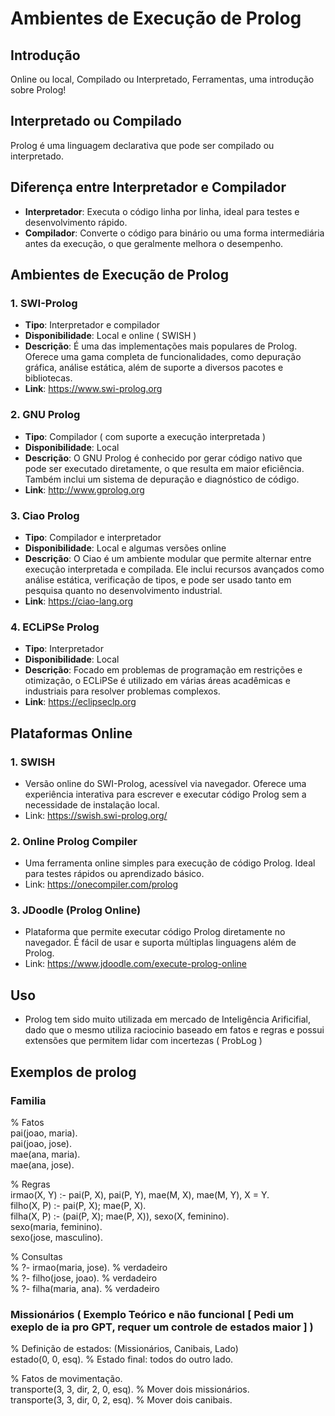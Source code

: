 
# Ambientes de Execução de Prolog

## Introdução
Online ou local, Compilado ou Interpretado, Ferramentas, uma introdução sobre Prolog!

## Interpretado ou Compilado
Prolog é uma linguagem declarativa que pode ser compilado ou interpretado.

## Diferença entre Interpretador e Compilador
- **Interpretador**: Executa o código linha por linha, ideal para testes e desenvolvimento rápido. 
- **Compilador**: Converte o código para binário ou uma forma intermediária antes da execução, o que geralmente melhora o desempenho.

## Ambientes de Execução de Prolog

### 1. SWI-Prolog
- **Tipo**: Interpretador e compilador
- **Disponibilidade**: Local e online ( SWISH )
- **Descrição**: É uma das implementações mais populares de Prolog. Oferece uma gama completa de funcionalidades, como depuração gráfica, análise estática, além de suporte a diversos pacotes e bibliotecas.
- **Link**: https://www.swi-prolog.org
  
### 2. GNU Prolog
- **Tipo**: Compilador ( com suporte a execução interpretada )
- **Disponibilidade**: Local
- **Descrição**: O GNU Prolog é conhecido por gerar código nativo que pode ser executado diretamente, o que resulta em maior eficiência. Também inclui um sistema de depuração e diagnóstico de código.
- **Link**: http://www.gprolog.org

### 3. Ciao Prolog
- **Tipo**: Compilador e interpretador
- **Disponibilidade**: Local e algumas versões online
- **Descrição**: O Ciao é um ambiente modular que permite alternar entre execução interpretada e compilada. Ele inclui recursos avançados como análise estática, verificação de tipos, e pode ser usado tanto em pesquisa quanto no desenvolvimento industrial.
- **Link**: https://ciao-lang.org

### 4. ECLiPSe Prolog
- **Tipo**: Interpretador
- **Disponibilidade**: Local
- **Descrição**: Focado em problemas de programação em restrições e otimização, o ECLiPSe é utilizado em várias áreas acadêmicas e industriais para resolver problemas complexos.
- **Link**: https://eclipseclp.org

## Plataformas Online
### 1. SWISH
- Versão online do SWI-Prolog, acessível via navegador. Oferece uma experiência interativa para escrever e executar código Prolog sem a necessidade de instalação local.
- Link: https://swish.swi-prolog.org/

### 2. Online Prolog Compiler
- Uma ferramenta online simples para execução de código Prolog. Ideal para testes rápidos ou aprendizado básico.
- Link: https://onecompiler.com/prolog

### 3. JDoodle (Prolog Online)
- Plataforma que permite executar código Prolog diretamente no navegador. É fácil de usar e suporta múltiplas linguagens além de Prolog.
- Link: https://www.jdoodle.com/execute-prolog-online

## Uso
- Prolog tem sido muito utilizada em mercado de Inteligência Arificifial, dado que o mesmo utiliza raciocinio baseado em fatos e regras e possui extensões que permitem lidar com incertezas ( ProbLog )

## Exemplos de prolog

### Familia
% Fatos<br/>
pai(joao, maria).<br/>
pai(joao, jose).<br/>
mae(ana, maria).<br/>
mae(ana, jose).<br/>

% Regras<br/>
irmao(X, Y) :- pai(P, X), pai(P, Y), mae(M, X), mae(M, Y), X \= Y.<br/>
filho(X, P) :- pai(P, X); mae(P, X).<br/>
filha(X, P) :- (pai(P, X); mae(P, X)), sexo(X, feminino).<br/>
sexo(maria, feminino).<br/>
sexo(jose, masculino).<br/>

% Consultas<br/>
% ?- irmao(maria, jose). % verdadeiro<br/>
% ?- filho(jose, joao).  % verdadeiro<br/>
% ?- filha(maria, ana).  % verdadeiro<br/>

### Missionários ( Exemplo Teórico e não funcional [ Pedi um exeplo de ia pro GPT, requer um controle de estados maior ] )

% Definição de estados: (Missionários, Canibais, Lado)<br/>
estado(0, 0, esq).  % Estado final: todos do outro lado.<br/>

% Fatos de movimentação.<br/>
transporte(3, 3, dir, 2, 0, esq).  % Mover dois missionários.<br/>
transporte(3, 3, dir, 0, 2, esq).  % Mover dois canibais.<br/>



